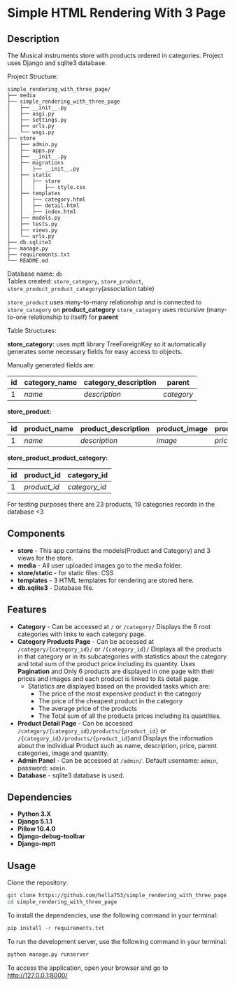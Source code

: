 # Simple HTML Rendering With 3 Page

## Description
The Musical instruments store with products ordered in categories.
Project uses Django and sqlite3 database.

Project Structure:
```
simple_rendering_with_three_page/
├── media
├── simple_rendering_with_three_page
│   ├── __init__.py
│   ├── asgi.py
│   ├── settings.py
│   ├── urls.py
│   └── wsgi.py
├── store
│   ├── admin.py
│   ├── apps.py
│   ├── __init__.py
│   ├── migrations
│   │   ├── __init__.py
│   ├── static
│   │   ├── store
│   │   │   ├── style.css
│   ├── templates
│   │   ├── category.html
│   │   ├── detail.html
│   │   ├── index.html
│   ├── models.py
│   ├── tests.py
│   ├── views.py
│   └── urls.py
├── db.sqlite3
├── manage.py
├── requirements.txt
└── README.md

```

Database name: `db` <br>
Tables created: `store_category`, `store_product`, `store_product_product_category`(association table)<br>

`store_product` uses many-to-many relationship and is connected to `store_category` on **product_category**
`store_category` uses recursive (many-to-one relationship to itself) for **parent**<br>

Table Structures:

**store_category:** uses mptt library TreeForeignKey so it automatically generates some necessary fields 
for easy access to objects. 

Manually generated fields are:

| id | category_name | category_description | parent     |
|----|---------------|----------------------|------------|
| 1  | _name_        | _description_        | _category_ |


**store_product:**

| id | product_name | product_description | product_image | product_price | product_category | product_quantity |
|----|--------------|---------------------|---------------|---------------|------------------|------------------|
| 1  | _name_       | _description_       | _image_       | _price_       | _category_       | _number_         |


**store_product_product_category:**

| id | product_id   | category_id   |
|----|--------------|---------------|
| 1  | _product_id_ | _category_id_ |


For testing purposes there are 23 products, 19 categories records in the database <3


## **Components** ##
* **store** - This app contains the models(Product and Category) and 3 views for the store.
* **media** - All user uploaded images go to the media folder.
* **store/static** - for static files: CSS
* **templates** - 3 HTML templates for rendering are stored here.
* **db.sqlite3** - Database file.


## **Features** ##
* **Category** - Can be accessed at `/` or `/category/` Displays the 6 root categories with links to each category page.
* **Category Products Page** - Can be accessed at `/category/{category_id}/` or `/{category_id}/` Displays all the products in that category or in its subcategories with statistics about the category and total sum of the product price including its quantity. Uses **Pagination** and Only 6 products are displayed in one page with their prices and images and each product is linked to its detail page. 
  * Statistics are displayed based on the provided tasks which are:
    * The price of the most expensive product in the category
    * The price of the cheapest product in the category
    * The average price of the products
    * The Total sum of all the products prices including its quantities.
* **Product Detail Page** - Can be accessed `/category/{category_id}/products/{product_id}` or `/{category_id}/products/{product_id}`and Displays the information about the individual Product such as name, description, price, parent categories, image and quantity.
* **Admin Panel** - Can be accessed at `/admin/`. Default username: `admin`, password: `admin`.
* **Database** - sqlite3 database is used.

## Dependencies
* **Python 3.X**
* **Django 5.1.1**
* **Pillow 10.4.0**
* **Django-debug-toolbar**
* **Django-mptt**

## Usage
Clone the repository:
```bash
git clone https://github.com/hella753/simple_rendering_with_three_page.git
cd simple_rendering_with_three_page
```
To install the dependencies, use the following command in your terminal:
```bash
pip install -r requirements.txt
```
To run the development server, use the following command in your terminal:
```bash
python manage.py runserver
```
To access the application, open your browser and go to http://127.0.0.1:8000/

